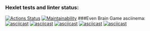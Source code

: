 ### Hexlet tests and linter status:
[![Actions Status](https://github.com/Soso82/python-project-49/workflows/hexlet-check/badge.svg)](https://github.com/Soso82/python-project-49/actions)
[![Maintainability](https://api.codeclimate.com/v1/badges/801539daf54db7ecad13/maintainability)](https://codeclimate.com/github/Soso82/python-project-49/maintainability)
###Even Brain Game asciinema:
[![asciicast](https://asciinema.org/a/3ddgy0nfZqgURSLXkigfRXKLH.svg)](https://asciinema.org/a/3ddgy0nfZqgURSLXkigfRXKLH)
[![asciicast](https://asciinema.org/a/GEUlHdbBpSRR441vfCMkdmWi6.svg)](https://asciinema.org/a/GEUlHdbBpSRR441vfCMkdmWi6)
[![asciicast](https://asciinema.org/a/XGzdgEsRw9xYtYSKUONCMaS6z.svg)](https://asciinema.org/a/XGzdgEsRw9xYtYSKUONCMaS6z)
[![asciicast](https://asciinema.org/a/OnKONZDHLLb5UlKIU7vYmXHVW.svg)](https://asciinema.org/a/OnKONZDHLLb5UlKIU7vYmXHVW)
[![asciicast](https://asciinema.org/a/dCBCJGorr9AtCX2t95hTrPFXw.svg)](https://asciinema.org/a/dCBCJGorr9AtCX2t95hTrPFXw)
